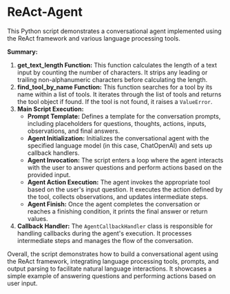 # ReAct-Agent

This Python script demonstrates a conversational agent implemented using the ReAct framework and various language processing tools. 

**Summary:**
1. **get_text_length Function:** This function calculates the length of a text input by counting the number of characters. It strips any leading or trailing non-alphanumeric characters before calculating the length.
2. **find_tool_by_name Function:** This function searches for a tool by its name within a list of tools. It iterates through the list of tools and returns the tool object if found. If the tool is not found, it raises a `ValueError`.
3. **Main Script Execution:**
   - **Prompt Template:** Defines a template for the conversation prompts, including placeholders for questions, thoughts, actions, inputs, observations, and final answers.
   - **Agent Initialization:** Initializes the conversational agent with the specified language model (in this case, ChatOpenAI) and sets up callback handlers.
   - **Agent Invocation:** The script enters a loop where the agent interacts with the user to answer questions and perform actions based on the provided input.
   - **Agent Action Execution:** The agent invokes the appropriate tool based on the user's input question. It executes the action defined by the tool, collects observations, and updates intermediate steps.
   - **Agent Finish:** Once the agent completes the conversation or reaches a finishing condition, it prints the final answer or return values.
5. **Callback Handler:** The `AgentCallbackHandler` class is responsible for handling callbacks during the agent's execution. It processes intermediate steps and manages the flow of the conversation.

Overall, the script demonstrates how to build a conversational agent using the ReAct framework, integrating language processing tools, prompts, and output parsing to facilitate natural language interactions. It showcases a simple example of answering questions and performing actions based on user input.
